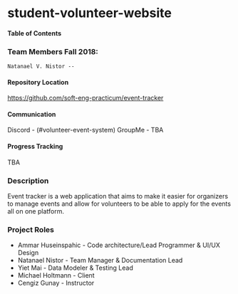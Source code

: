 # student-volunteer-website

#### Table of Contents

### Team Members Fall 2018:
    Natanael V. Nistor -- 

#### Repository Location 
https://github.com/soft-eng-practicum/event-tracker

#### Communication
Discord - (#volunteer-event-system)
GroupMe - TBA

#### Progress Tracking
TBA

### Description
Event tracker is a web application that aims to make it easier for organizers to manage events and allow for volunteers to be able to apply for the events all on one platform.

### Project Roles
* Ammar Huseinspahic - Code architecture/Lead Programmer & UI/UX Design
* Natanael Nistor - Team Manager & Documentation Lead
* Yiet Mai - Data Modeler & Testing Lead
* Michael Holtmann - Client
* Cengiz Gunay - Instructor

